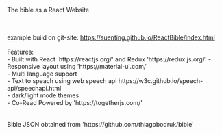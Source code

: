 The bible as a React Website

<br />
<br />
example build on git-site: <a href="https://suenting.github.io/ReactBible/index.html" target='_blank'>https://suenting.github.io/ReactBible/index.html</a>

<br />
<br />
Features:<br />
- Built with React 'https://reactjs.org/' and Redux 'https://redux.js.org/'
- Responsive layout using 'https://material-ui.com/'<br />
- Multi language support<br />
- Text to speach using web speech api https://w3c.github.io/speech-api/speechapi.html<br />
- dark/light mode themes<br />
- Co-Read Powered by 'https://togetherjs.com/'<br />
<br />
<br />
Bible JSON obtained from 'https://github.com/thiagobodruk/bible'